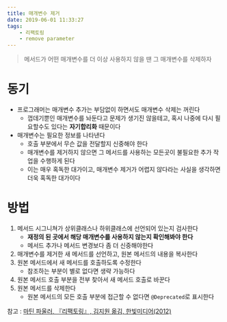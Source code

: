 ```yaml
---
title: 매개변수 제거
date: 2019-06-01 11:33:27
tags:
    - 리팩토링
    - remove parameter
---
```


> 메서드가 어떤 매개변수를 더 이상 사용하지 않을 땐 그 매개변수를 삭제하자

# 동기
- 프로그래머는 매개변수 추가는 부담없이 하면서도 매개변수 삭제는 꺼린다
    - 껍데기뿐인 매개변수를 놔둔다고 문제가 생기진 않을테고, 혹시 나중에 다시 필요할수도 있다는 **자기합리화** 때문이다
- 매개변수는 필요한 정보를 나타낸다
    - 호출 부분에서 무슨 값을 전달할지 신중해야 한다
    - 매개변수를 제거하지 않으면 그 메서드를 사용하는 모든곳이 불필요한 추가 작업을 수행하게 된다
    - 이는 매우 혹독한 대가이고, 매개변수 제거가 어렵지 않다라는 사실을 생각하면 더욱 혹독한 대가이다

# 방법
1. 메서드 시그니쳐가 상위클래스나 하위클래스에 선언되어 있는지 검사한다
    - **재정의 된 곳에서 해당 매개변수를 사용하지 않는지 확인해봐야 한다** 
    - 메서드 추가나 메서드 변경보다 좀 더 신중해야한다
2. 매개변수를 제거한 새 메서드를 선언하고, 원본 메서드의 내용을 복사한다
3. 원본 메서드에서 새 메서드를 호출하도록 수정한다
    - 참조하는 부분이 별로 없다면 생략 가능하다
4. 원본 메서드 호출 부분을 전부 찾아서 새 메서드 호출로 바꾼다
5. 원본 메서드를 삭제한다
    - 원본 메서드의 모든 호출 부분에 접근할 수 없다면 `@Deprecated`로 표시한다

참고 : [마틴 파울러, 『리팩토링』, 김지원 옮김, 한빛미디어(2012)](http://www.kyobobook.co.kr/product/detailViewKor.laf?ejkGb=KOR&mallGb=KOR&barcode=9788979149715&orderClick=LAG&Kc=)

<!-- more -->